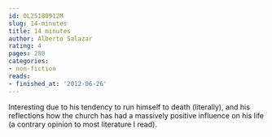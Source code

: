 ```yaml
---
id: OL25180912M
slug: 14-minutes
title: 14 minutes
author: Alberto Salazar
rating: 4
pages: 280
categories:
- non-fiction
reads:
- finished_at: '2012-06-26'
---
```

Interesting due to his tendency to run himself to death (literally), and his reflections how the church has had a massively positive influence on his life (a contrary opinion to most literature I read).
